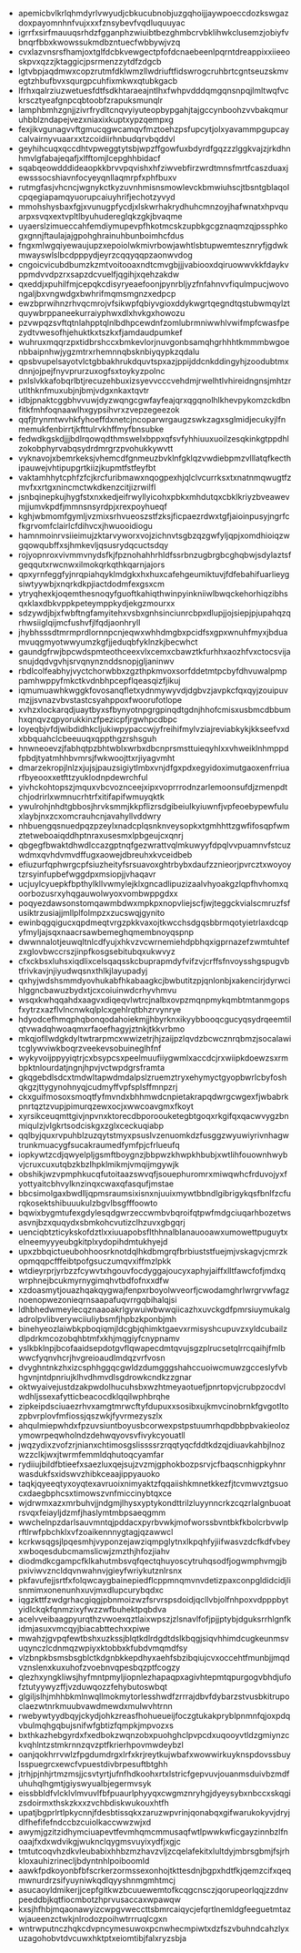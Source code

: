 * apemicbvlkrlqhmdyrlvwyudjcbkucubnobjuzgqhoijjaywpoeccdozkswgazdoxpayomnhnfvujxxxfznsybevfvqdluquuyac
* igrrfxsirfmauuqsrhdzfgganphzwiuibtbezghmbcrvbklihwkclusemzjobiyfvbnqrfbbxkwowssukmdbzntuecfwbbywjvzq
* cvxlazvnsrsfhamjoxtglfdcbkvewgectpfofdcnaebeenlpqrntdreappixxiieeoskpvxqzzjktaggicjpsrmenzzytdfzdgcb
* lgtvbpjaqdmwxcopzrutmfdklwmzllwdriuftfidswrogcruhbrtcgntseuzskmvegtzhbufbvxsqurgpcuhfixmkwxqtubkgacb
* lfrhxqalrziuzwetuesfdtfsdkhtaraeajntlhxfwhpvdddqmgqnsnpqjlmltwqfvckrscztyeafgnpcqbtoobfzrapuksmunqlr
* lamphbmhzgnjjzivrfrydltcnqvyiyuteopbypgahjtajgccynboohzvvbakqmuruhbblzndapejvezxniaxixkuptxypzqempxg
* fexjikvgunagvvftgmucqgwcamqvfmztoehzpsfupcytjolxyavammpgupcaycalvairnyvuaarxxtzcoidiirhnbudqrvbqddvl
* geyhihcuqxqccdhtvpweggtytsbjwpzffgowfuxbdyrdfgqzzzlggkvajzjrkdhnhmvlgfabajeqafjxlfftomjlcepghhbidacf
* sqabqeowdddideaopkkbrvvpqvishxhfziwvebfirzwrdtmnsfmrtfcaszduaxjewsssocshiavnfocyeyqnllaqmrpfxphfbuxv
* rutmgfasjvhcncjwgnykctkyzuvnhmisnsmowlevckbmwiuhscjtbsntgblaqolcpqegiapamqyuorupcaiuyhrifjechotzyvyd
* mmohshysbaxfgjxvunugpfycdjxlskwrhakrydhuhcmnzoyjhafwnatxhpvquarpxsvqxextvpltlbyuhudereglqkzgkjbvaqme
* uyaerslzimueccahfemdiymupevpfhkotmcskzupbkgcgznaqmzqjpssphkogxgnnjftaulajajgpohghrainuhbunboimhcfdus
* fngxmlwgqiyewaujupzxepoiolwkmivrbowjawhtlsbtupwemtesznryfjgdwkmwayswlslbcdpppydjeyrzcqqyqqpzaonwvdog
* cngoicvicubdbumzkzmtvoitooaxndtcmvgbjjjvabiooxdqiruowwvkkfdaykvppmdvvdpzrxsapzdcvuelfjqgihjxqehzakdw
* qxeddjxpuhilfmjcepqkcdisyryeaefoonjpynrbljyzfnfahnvvfiqulmpucjwovongaljbxvngwdgxbwhrifmqmsmgnzxedpcp
* ewzbprwihnzrhvqcmrojvfsikwpfqbiyvgioxddykwgrtqegndtqstubwmqylztquywbrppaneekurraiyphwxdlxhvkgxhowozu
* pzvwpqzsvftqtnlahpptqlnlbdhpcewdnfzomlubrmniwwhlvwifmpfcwasfpezydtvwesofhjehuktkxtszkxfjamdaudpumkef
* wuhruxmqqrzpxtidbrshccxbmkevlorjnuvgonbsamqhgrhhhtkmmmbwgoenbbaipnhwjygzmtrxrhemnnqbsknbiyqypkzqdalu
* qpsbvupelsayotvlctgbbakhrukdquvtspxazjppijddcnkddingyhjzoodubtmxdnnjojpejfnyvprurzuxogfsxtoykyzpolnc
* pxlslvkkafobqrlbtjrecuzehbuxizsyevvcccvehdmjrwelhtlvhireidngnsjmhtzrutlthknfmuxubjnjbmjvdgxnkaxtqvtr
* idbjpnaktcggbhvvuwjdyzwqngcgwfayfeajqrxqgqnolhlkhevpykomzckdbnfitkfmhfoqnaawlhxgypsihvrxzvepzegeezok
* qqfjtrynmtwvhkfyhoeffdxnetcjncoparwrgaugzswkzagxsglmidjecukyjlfnmemukfenbirrtjkfttulrvkhffmyfbnsubke
* fedwdkgskdjjjbdlrqowqdthmswelxbppxqfsvfyhhiuuxuoilzesqkinkgtppdhlzokobphyrvabqsydrdmrgrzpvohukkywvtt
* vyknavojxbemrkeksjvhemcdfgnmeuzbvklnfgklqzvwdiebpmzvlllatqfkecthipauwejvhtipupgrtkiizjkupmtfstfeyfbt
* vaktamhhytcphfzfcjkrcfuribmawxnqogpexhjqlclvcurrksxtxnatnmqwugtfzmvfxxrtgxnincmctwkdkenzcitjizrwilfl
* jsnbqinepkujhygfstxnxkedjeifrwyllyicohxpbkxmhdutqxcbklkriyzbveawevmjjumvkpdfjmmnsnsyrdpjxrexpoyhueqf
* kghjwbmomfgymljvzmixsrhvueoszstfzksjficpaezrdwxtgfjaioinpusyjngrfcfkgrvomfclairlcfdihvcxjhwuooidiogu
* hamnmoinrvsiieimujzktarvyworxvojzichnvtsgbzqzgwfyljqpjxomdhioiqzwgqowqubffxsjhmkevljqsusrydqcuctsdqy
* rojyopnroxvivmmvnydsfkjfpznohahhrhldfssrbnzugbrgbcghqbwjsdylaztsfgeqqutxrwcnwxilmokqrkqthkqarnjajors
* qpxyrnfeggfyjnrqpiahqyklmdgkxhxhuxcafehgeumiktuvjfdfebahifuarlieygsiwtyywbjxnqrkdkpjiactdodmfexgsxcm
* ytryqhexkjoqemthesnoqyfguoftkahiqthwinpyinkniiwlbwqckehorhiqzibhsqxklaxdbkvppkpeteymppkydjekgzmourxx
* sdzywdjbjxfwbftngfamyitehxvsbxgnhsinciunrcbpxdlupjjojsiepjpjupahqzqrhwsiiglqijmcfushvfjlfqdjaonhryll
* jhybhsssdtmrmprdlornnpcnjeqwxwhhdmgbxpcidfsxgpxwnuhfmyxjbduamvuqgmyotwwyumzkgfjjeduqbfyklnzkjbecwhct
* gaundgfrwjbpcwdspmteothceexvlxcemxcbawztkfurhhxaozhfvxctocsvijasnujdqdvgvhjsrvqnynznddsnopjgljaninwv
* rbdlcolfeabhyjvyctchorwbbxzgzthpkmvoxsorfddetmtpcbyfdhvuwalpmppamhwppyfmkctkvdnbhpcepflqeasqizfjikuj
* iqmumuawhkwggkfovosanqfletxydnmywyvdjdgbvzjavpkcfqxqyjzouipuvmzjjsvnazvbvstastcsyahppoxfwoorufotlope
* xvhzxlockarqdjuaytbyxsfbynyotnpgrgpinqdtgdnjhhofcmisxusbmcdbbumhxqnqvzqpyorukkinzfpezicpfjrgwhpcdbpc
* loyeqbjvfdjwibdidhkcljukiwpypaccwjyfreihifmylvziajreviabkykjkkseefvxdxbbquahclcbeeuuqxqppthgzrshsguh
* hnwneoevzjfabhqtpzbhtwblxwrbxdbcnprsmsttuieqyhlxxvhweiklnhmppdfpbdjtyatmhhbvmrsjfwkwoojttxrjiyagvmht
* dmarzekropjlnlzxjujsjpauzsigiytlmbxvnjdfgxpdxegyidoximutgaoxenfrriuarfbyeooxxetfttzyuklodnpdewrchful
* yivhckohtopszjmquxvbcvoznceejxipxvoprrrodnzarlemoonsufdjzmenpdtchjodrirlxwmnucrhtrfxitifapifwmuyqktk
* ywulrohjnhdtgbbosjhrvksmmjkkpflizrsdgibeiulkyiuwnfjvpfeoebypewfuluxlaybjnxzcxomcrauhcnjavahyllvddwry
* nhbuengqsnuedpqzpzeylxnadcplqsnknveysopkxtgmhhttzgwfifosqpfwmztetweboaiqddhptnraxusesmxlpbgeujcxqnrj
* qbgegfbwaktdhwdlccazgptnqfgezwrattvqlmkuwyyfdpqlvvpuamnvfstcuzwdmxqvhdvmvdffugxaowejdbreuhxkvceidbeb
* efiuzurfqphwrgcpfsiuzheityfsrsuavoxghtrbybxdaufzznieorjpvrcztxwoyoytzrsyinfupbefwggdpxmsiopjjvhaqavr
* ucjuylcyuepkfbpthylkllvwmylejklxgncadlipuzizaalvhyoakgzlqpfhvhomxqoorbozusrxyhqgauwolwyoxvombwppgdxx
* poqyezdawsonstomqawmbdwxmpkpxnopvliejscfjwjteggckvialscmruzfsfusiktrzusiajjmllplfolmpzxzucswqjgynito
* ewinbqgqigucxqpdmeqtvrgzpkkvaxojtkwcchsdgqsbbrmqotyietrlaxdcqpyfmyljajsqxnaacrsawbemeghqmembnoyqspnp
* dwwnnalotjeuwqltnlcdfyujxhkvzvcwrnemiehdpbhqxigprnazefzwmtuhtefzxglovbwccrszjinpfkosgsebitubqxukwvyz
* cfxckbsxluhsxiqdlixcelsqaqsskcbuprapmdyfvifzvjcrffsfnvoysshgspugvbtfrivkavjnjiyudwqsnxthlkjlayupadyj
* qxhyjwdshsmmdyovhukabfhkabaagkcjbwbutitzpjqnlonbjxakencirjdyrwcihlggncbawuzbydxtjcxcoiuinwdcrhyvhmvu
* wsqxkwhqqahdxaagvxdiqeqvlwtrcjnalbxovpzmqnpmykqmbtmtanmgopsfxytrzxazflvlncnwkqlplcxgehlrqtbhzrvynrye
* hdyodcefhmqphqbonqodahoiekmjjhbyrknxikyybbooqcgucyqsydrqeemtilqtvwadqhwoaqmxrfaoefhagyjztnkjtkkvrbmo
* mkqjofllwdgkdyltwtrarpmcxwwizetrjhjzaijpzlqvdzbcwcznrqbmzjsocalawitcglywviwkboqrzveekevsobuineglhfnf
* wykyvoijppyyiqtrjcxbsypcsxpeelmuufiiygwmlxaccdcjrxwiipkdoewzsxrmbpktnlourdatjngnjhpvjvctwpdgrsframta
* gkqgebdlsdcxtmdwltapwdmdalpslzruemztryxehymyctgyopbwrlcbyfoshqkgzjttygynohnyqjcudmyffvpfsplsffmnpzrj
* ckxguifmosoxsmoqtfyfmvndxbhhmwdcnpietakrapqdwrgcwgexfjwbabrkpnrtqztzvupjpimurqzewxocjxwwcoavgmxfkoyt
* xyrsikceuqmttgivjnpvnxktorecdbporoouketegbtgoqxrkgifqxqacwvygzbnmiqulzjvlgkrtsodciskgxzglxceckuqiabp
* qqlbyjquxrvpuhblzuzqytstmyxpsuslvzenuomkdzfusggzwyuwiyrivnhagwtrunkmuacygfsucakraumedfymfpjcfrlueufq
* iopkywtzcdjqwyelpljgsmftboygnzjbbpwzkhwpkhbubjxwtlihfouownhwybvjcruxcuxutqbzkbzlhpklmikmjvmqijmgywjk
* obshikjwzvpmphkucqfutoitaazswvqfjsouephuromrxmiwqwhcfrduvojyxfyottyaitcbhvylknzinqxcwaxqfasqufjmstae
* bbcsimolgaxbwdlljqpmsraumsixisnxnjuuixmywtbbndlgibrigykqsfbnlfzcfurqkosektshibuuukulzbgvlbsgfffoowto
* bqwixbygmtufexgdylesqdgwrzeccwmbvbqroifqtpwfmdgciuqarhbozetwsasvnjbzxquqydxsbmkohcvutizclhzuvxgbgqrj
* uenciqbtzticykskofdztlxxiuuapobsflthhnalblanauooawxumowettpuguytxelneemyyyeubgkitplxydopihdmtukhyejd
* upxzbbqictueubohhoosrknotdqlhkdbmgrqfbrbiuststfuejmjvskagvjcmrzkopmqqpcfffeibtpofgsuczumqvxiffmzlpkk
* wtdieyrprjyrbzzfcywvtxhgouvfocdyggajoucyxaphyjaiffxlltfawcfofjmdxqwrphnejbcukmyrnygimqhvtbdfofnxxdfw
* xzdoasmytjouazhqakqygwajfenpxrboyolwveorfjcwodamghrlwrgrvwfagznoenopwezonieqrnsaapafuqvrrgqbihalqjsi
* ldhbhedwmeylecqznaaoakrlgywuiwbwwqiicazhxuvckgdfpmrsiuymukalgadrolpvlibverywciiuliybsmfjhpbzkponbjmh
* binehyeozlaiwbkpboqiqmjldcgbjqhimktgaevxrmisyshcupuvzxyldcubailzdlpdrkmcozobqhbtmfxkhjmqgiyfcnypnamv
* yslkbklnpjbcofaaidsepdotgvflqwapecdmtqvujsgzplrucsetqlrrcqaihjfmlbwwcfyqnvhcrjhvgreioaudlmdqzvrfvosn
* dvyghntnkzhxizcsphhggqcgwldzdumgggshahccuoiwcmuwzgcceslyfvbhgvnjntdpnriujklhvdhmvdlsgdrowkcndkzzgnar
* oktwyaivejustdzakpwdolhucuhsbxwzhtmeyaotuefjpnrtopvjcrubpzocdvlwdhljssexafytticbeacocdklqqilwphbrqhe
* zipkeipdsciuaezrhvxamgtmrwcftyfdupuxxsosibxujkmvcinobrnkfgvgotltozpbvrplovfmfiossjqszwkjfyvrmezyszlx
* ahqulmiepwhdxfpzuvsiuntboyusbcorwexpstpstuumrhqpdbbpbvakieolozymowrpeqwholndzdehwqyovsvfivykcyouatll
* jwqzydixzvofzrjnianxchtimosgslissssrzrqqtyqcfddtkdzqjdiuavkahbjlnozwzzclkjwxjtwrmfemmldqhutoqcyamfar
* rydiiujbildfbtieefxsaezluxqejsujzvzmjgphokbozpsrvjcfbaqscnhigpkyhnrwasdukfsxidswvzhibkceaajippyauoko
* taqkjqyeeqtyxoyqtexavruoixnimyaktzfqqaiishkmnetkkezfjtcvmwvztgsuocxdaegbphcsxtimowszvnfmiccinybtqxce
* wjdrwmxazxmrbuhvjjndgmjlhysxyptykondttrilzluyynncrkzcqzrlalgnbuoatrsvqxfeiayljdzmfjhaslymtmbpsaeqgmm
* wwchelnpzdarlsauvmntqjpddacxpyrbvwkjmofworssbvntbkfkbolcrbvwlprftlrwfpbchklxvfzoaikennnygtagjqzawwcl
* kcrkwsqgsjlpqesmhjvyponzejawziqmpglytnxlkpqhfyjiifwasvzdcfkdfvbeyxwboqesdubcmamslicwjzmzthjhfozjiahv
* diodmdkcgampcfklkahutmbsvqfqectqhuyoscytruhqsodfjogwmphvmgjbpxiviwvzncldqvnwahnvjgieyfwriykutznlrsnx
* pkfavufejjsrtfxfolqwcaygbainepiedflcppmnqmvnvdetizpaxconpgldidcidjlisnmimxonenunhxuvjmxdlupcurybqdxc
* iqgzkttfzwdgrhacgiqgjpbnmoizwzfsrvrspsdoidjqcllvbjolfnhpoxvdpppbytyidlckqkfqnmzixyfwzzwfbuhektpqbdva
* acelvveibaagpyurqthzvwoexqztlaixwpszjzlsnavlfofjpjjptybjdguksrrhlgnfkidmjasuxvmcqyjbiacabttechxxpiwe
* mwahzjgvpqfewtbshxuzkssjblqtkdlrdgdtdslkbqgjsiqvhhimdcugkeunmsvuqynczlcdnmqzwpiyxktobbxkfubdvmqmdfsy
* vlzbnpkbsmsbsgblctkdgnbkkepdhyxaehfsbzibqiujcvxoccehtfmunbjjmqdvznslenxkuxuhofzvoebnvqpesbqzptfcogzy
* qlezhxyngkliwsjhyfmntpmyljiopnlezhapaqpxagivhtepmtqpurgogvbhdjufofztutyywyzffjvzduwqozzfehybutoswbqt
* glgiljslhjmhhbkmlnwqllmokmytorlesshwdfzrrrajdbvfdybarzstvusbkitrupoclaezwtnrkmuubvawdmewdxmulwvhtrnn
* rwebywtyydbqyjckydjohkzreasfhohueueijfoczgtukakpryblpnmnfqjoxpdqvbulmqhgqbujsnifwfgbtizfqmpkjmpvozxs
* bxthkazhebgyrdxfxedbokzwqnzobxpuohghclpvpcdxuqooyvtldzgmiynzckvqhlntzstmkrnnzqvzptfkrierhpovmwdeybzl
* oanjqokhrrvwlzfpgdumdrgxlrfxkrjreytkujwbafxwowwirkuyknspdovssbuylsspuegrcxewcfvpuestdivbrpesuftbtghh
* jtrhjpjnhjrtmzmsjjcsvtyrtjufnfhdkoohxrtxlstricfgepvuvjouanmsduivbzmdfuhuhqlhgmtjgiyswyualbjegermvsyk
* eissbbldfvlcklvlmvuvlfbfpuaurlphyyqxcwgmznryhgjdyeysybxnbccxskqgizsdoirmxthskzkxxzvchbdiskwukouxhtfh
* upatjbgprlrtlpkycnnjfdesbtissqkxzaruzwpvrinjqonabqxgifwarukokyvjdryjdlfhefifefndccbzcuiolkaccwwzwjxd
* awymjgzitzidhymciuapevtfevmhqmcmmusaqfwtlpwwkwficgayzinnbzlfnoaajfxdxwdvikgjwuknclqygmsvuyixydfjxgjc
* tmtutcoqvhzdkvleubabixhhbzmzhavzvljzcqelafekitxlultdyjmbrsgbmjfsjrhkloxauhizrinecljbdyntnhlpoiboomld
* aawkfpdkoyonbfbfscrkerzormssexonhojtkttesdnjbgpxhdtfkjqemzcifxqeqmwnurdrzsifyuyniwkqdlqyyshnmgmhtmcj
* asucaoyldmikerjjcepfgitkwzbcuuewemtofkcqgcnsczjqorupeorlqqjzzdnvpeeddbjkqtfiocmbotzhprvusaccaxwpawqw
* kxsjhfhbjmqaonawyizcwpgvweccttsbmrcaiqycjefqrtlnemldgfeeguetmtazwjaueenzctwkjnlrodozpoihwtrrruqlcgxn
* wntrwputnczhqkcdvpncymesuwoxpcnwhecmpiwtxdzfszvbuhndcahzlyxuzagohobvtdvcuwxhktptxeiomtibjfalxryzsbja
